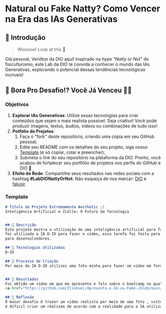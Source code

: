 # Natural ou Fake Natty? Como Vencer na Era das IAs Generativas

## 🚀 Introdução

> Woooow! Look at this 👀

Olá pessoal, Venilton da DIO aqui! Inspirado na hype _"Natty or Not"_ do fisiculturismo, este Lab da DIO te convida a conhecer o mundo das IAs Generativas, explorando o potencial dessas tendências tecnológicas incríveis!

## 🎯 Bora Pro Desafio!? Você Já Venceu 💪🤓

### Objetivos

1. **Explorar IAs Generativas**: Utilize essas tecnologias para criar conteúdos que sejam o mais realista possível. Seja criativo! Você pode produzir imagens, textos, áudios, vídeos ou combinações de tudo isso!
1. **Potfólio de Projetos**:
    1. Faça o "fork" deste repositório, criando uma cópia em seu GitHub pessoal;
    2. Edite seu README com os detalhes do seu projeto, siga nosso [Template](#template) (é só copiar, colar e preencher);
    3. Submeta o link do seu repositório na plataforma da DIO. Pronto, você acabou de fortalecer seu portfólio de projetos nos perfis do GitHub e DIO 🚀
1. **Efeito de Rede**: Compartilhe seus resultados nas redes sociais com a hashtag **#LabDIONattyOrNot**. Não esqueça de nos marcar: [DIO](https://www.linkedin.com/school/dio-makethechange) e [falvojr](https://www.linkedin.com/in/falvojr).

### Template

```markdown
# Título do Projeto Extremamente Aesthetic ;)
Inteligência Artificial e Zielle: O Futuro da Tecnologia


## 📒 Descrição
Este projeto mostra a utilização de uma inteligência artificial para fazer videos realistas apartir de fotos,
foi utilizada a IA D-ID para fazer o vídeo, essa tarefa foi feita para um projeto do Santander Bootcamp Fundamentos de IA
para desenvolvedores.

## 🤖 Tecnologias Utilizadas
D-ID

## 🧐 Processo de Criação
Por meio da IA D-ID utilizei uma foto minha para fazer um vídeo em formato realista.


## 🚀 Resultados
Foi obtido um vídeo em que me apresento e falo sobre o bootcamp no qual estou participando.
<a href="https://github.com/Zlinkuei/Apresenta-o-IA-ou-Fake-/blob/main/video%20zielle.mp4" title="View PDF now"> Clique aqui para assistir</a>

## 💭 Reflexão
O maior desafio é trazer um vídeo realista por meio de uma foto , visto que para criar vídeos melhores a maioria das IAS nesse gênero são pagas em dolar,
é díficil criar um realismo de acordo com a realidade para a IA utilizada de forma gratuita.
```



